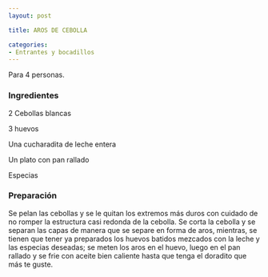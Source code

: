 ```yaml
---
layout: post

title: AROS DE CEBOLLA

categories:
- Entrantes y bocadillos
---
```

Para 4 personas.

<h3>Ingredientes</h3>
2 Cebollas blancas

3 huevos

Una cucharadita de leche entera

Un plato con pan rallado

Especias

<h3>Preparación</h3>
Se pelan las cebollas y se le quitan los extremos más duros con cuidado de no romper la estructura casi redonda de la cebolla. Se corta la cebolla y se separan las capas de manera que se separe en forma de aros, mientras, se tienen que tener ya preparados los huevos batidos mezcados con la leche y las especias deseadas; se meten los aros en el huevo, luego en el pan rallado y se frie con aceite bien caliente hasta que tenga el doradito que más te guste.